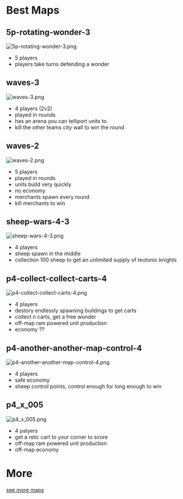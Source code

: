 # Best Maps #
## 5p-rotating-wonder-3 ##
![5p-rotating-wonder-3.png](5p-rotating-wonder-3.png)
- 5 players
- players take turns defending a wonder
## waves-3 ##
![waves-3.png](waves-3.png)
- 4 players (2v2)
- played in rounds
- has an arena you can telliport units to
- kill the other teams city wall to win the round
## waves-2 ##
![waves-2.png](waves-2.png)
- 5 players
- played in rounds
- units build very quickly
- no economy 
- merchants spawn every round
- kill merchants to win
## sheep-wars-4-3 ##
![sheep-wars-4-3.png](sheep-wars-4-3.png)
- 4 players
- sheep spawn in the middle
- collection 100 sheep to get an unlimited supply of teutonic knights
## p4-collect-collect-carts-4 ##
![p4-collect-collect-carts-4.png](p4-collect-collect-carts-4.png)
- 4 players
- destory endlessly spawning buildings to get carts
- collect n carts, get a free wonder
- off-map ram powered unit production
- economy ??
## p4-another-another-map-control-4 ##
![p4-another-another-map-control-4.png](p4-another-another-map-control-4.png)
- 4 players
- safe economy
- sheep control points, control enough for long enough to win
## p4_x_005 ##
![p4_x_005.png](p4_x_005.png)
- 4 palyers
- get a relic cart to your corner to score
- off-map ram powered unit production
- off-map economy 

# More #
[see more maps](More.md)